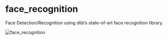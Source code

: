 # face_recognition
Face Detection/Recognition using dlib’s state-of-art face recognition library. 

![face_recognition](recognise_degeneres.JPG)
